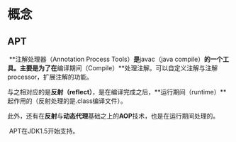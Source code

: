 # 概念

## APT

​	**注解处理器（Annotation Process Tools）**是**javac（java compile）**的一个工具。主要是为了在**编译期间（Compile）**处理注解。可以自定义注解与注解processor，扩展注解的功能。

​	与之相对应的是**反射（reflect）**，是在编译完成之后，**运行期间（runtime）**起作用的（反射处理的是.class编译文件）。

​	此外，还有在**反射**与**动态代理**基础之上的**AOP**技术，也是在运行期间处理的。

​	APT在JDK1.5开始支持。




